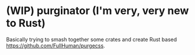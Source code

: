 # (WIP) purginator (I'm very, very new to Rust)

Basically trying to smash together some crates and create Rust based https://github.com/FullHuman/purgecss.
